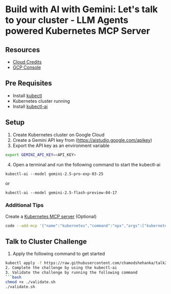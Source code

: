 # Build with AI with Gemini: Let's talk to your cluster - LLM Agents powered Kubernetes MCP Server 

## Resources
- [Cloud Credits](https://trygcp.dev/e/build-ai-SRIC01)
- [GCP Console](https://console.cloud.google.com/)

## Pre Requisites
- Install [kubectl](https://kubernetes.io/docs/tasks/tools/install-kubectl-linux/)
- Kubernetes cluster running 
- Install [kubectl-ai](https://github.com/GoogleCloudPlatform/kubectl-ai)

## Setup
1. Create Kubernetes cluster on Google Cloud
2. Create a Gemini API key from (https://aistudio.google.com/apikey)
3. Export the API key as an environment variable 
```bash
export GEMINI_API_KEY=<API_KEY>

```
4. Open a terminal and run the following command to start the kubectl-ai
```
kubectl-ai --model gemini-2.5-pro-exp-03-25  
```
or 

```
kubectl-ai --model gemini-2.5-flash-preview-04-17
```
### Additional Tips

Create a [Kubernetes MCP server](https://github.com/manusa/kubernetes-mcp-server) (Optional)

```bash
code --add-mcp '{"name":"kubernetes","command":"npx","args":["kubernetes-mcp-server@latest"]}'

```

## Talk to Cluster Challenge
1. Apply the following command to get started
```bash
kubectl apply -f https://raw.githubusercontent.com/chamodshehanka/talk2-k8s/refs/heads/main/bwai-manifests.yaml
2. Complete the challenge by using the kubectl-ai
3. Validate the challenge by running the following command
```bash
chmod +x ./validate.sh
./validate.sh
```

